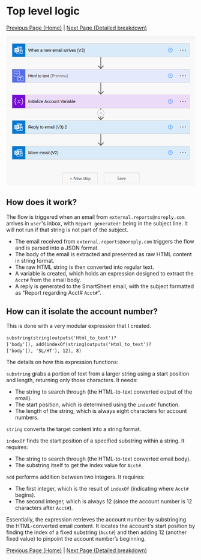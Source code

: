 # Top level logic

[Previous Page (Home)](/README.md) | [Next Page (Detailed breakdown)](/AutoReportFwd/Flow/readme.md)

![TopLevel](/AutoReportFwd/Flow/Screenshots/TopLevel.png)

## How does it work? 

The flow is triggered when an email from ``external.reports@noreply.com`` arrives in ``user``'s inbox, with ``Report generated!`` being in the subject line. It will not run if that string is not part of the subject.

- The email received from ``external.reports@noreply.com`` triggers the flow and is parsed into a JSON format.
- The body of the email is extracted and presented as raw HTML content in string format.
- The raw HTML string is then converted into regular text.
- A variable is created, which holds an expression designed to extract the ``Acct#`` from the email body.
- A reply is generated to the SmartSheet email, with the subject formatted as "Report regarding Acct# ``Acct#``".

## How can it isolate the account number?

This is done with a very modular expression that I created.

``substring(string(outputs('Html_to_text')?['body']), add(indexOf(string(outputs('Html_to_text')?['body']), 'SL/HT'), 12), 8)``

The details on how this expression functions:

``substring`` grabs a portion of text from a larger string using a start position and length, returning only those characters. It needs:
- The string to search through (the HTML-to-text converted output of the email).
- The start position, which is determined using the ``indexOf`` function.
- The length of the string, which is always eight characters for account numbers.

``string`` converts the target content into a string format.

``indexOf`` finds the start position of a specified substring within a string. It requires:
- The string to search through (the HTML-to-text converted email body).
- The substring itself to get the index value for ``Acct#``.

``add`` performs addition between two integers. It requires:
- The first integer, which is the result of ``indexOf`` (indicating where ``Acct#`` begins).
- The second integer, which is always 12 (since the account number is 12 characters after ``Acct#``).

Essentially, the expression retrieves the account number by substringing the HTML-converted email content. It locates the account's start position by finding the index of a fixed substring (``Acct#``) and then adding 12 (another fixed value) to pinpoint the account number’s beginning.

[Previous Page (Home)](/README.md) | [Next Page (Detailed breakdown)](/AutoReportFwd/Flow/readme.md)
